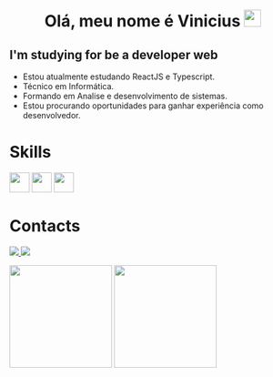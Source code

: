 <h1 align="center"> Olá, meu nome é Vinicius <img src="https://raw.githubusercontent.com/kaueMarques/kaueMarques/master/hi.gif" width="30px"></h1>

## I'm studying for be a developer web

  - Estou atualmente estudando ReactJS e Typescript.
  - Técnico em Informática.
  - Formando em Analise e desenvolvimento de sistemas.
  - Estou procurando oportunidades para ganhar experiência como desenvolvedor.


# Skills
<div>
<img src="https://img.icons8.com/color/50/000000/html-5--v1.png" width="35px"/>
<img src="https://img.icons8.com/color/48/000000/css3.png" width="35px"/>
<img src="https://img.icons8.com/color/48/000000/javascript--v1.png" width="35px"/>
</div>

# Contacts
<p>
<a href="https://www.linkedin.com/in/vinicius-aguiar-silva-22a803221/">
    <img src="https://img.icons8.com/fluency/48/000000/linkedin.png"/>
</a>
<a href="https://www.instagram.com/vinicius1kk/?hl=pt-br">
    <img src="https://img.icons8.com/fluency/48/000000/instagram-new.png"/>
</a>
</p>
<div>
 <img height="180em" src="https://github-readme-stats.vercel.app/api?username=Vinicius377&show_icons=true&theme=omni&include_all_commits=true&count_private=true&hide=stars"/>
 <img height="180em" src="https://github-readme-stats.vercel.app/api/top-langs/?username=Vinicius377&layout=compact&langs_count=7&theme=omni"/>
</div>
